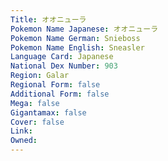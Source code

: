 ```yaml
---
﻿Title: オオニューラ
Pokemon Name Japanese: オオニューラ
Pokemon Name German: Snieboss
Pokemon Name English: Sneasler
Language Card: Japanese
National Dex Number: 903
Region: Galar
Regional Form: false
Additional Form: false
Mega: false
Gigantamax: false
Cover: false
Link: 
Owned: 
---
```

